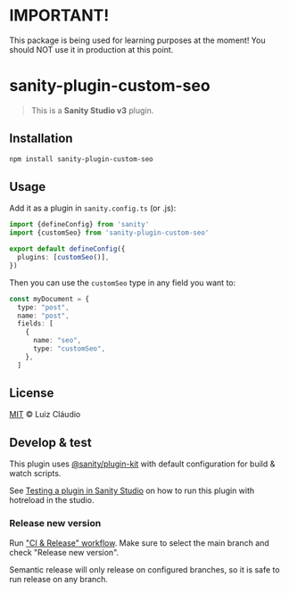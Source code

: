 # IMPORTANT!
This package is being used for learning purposes at the moment! You should NOT use it in production at this point.

# sanity-plugin-custom-seo

> This is a **Sanity Studio v3** plugin.

## Installation

```sh
npm install sanity-plugin-custom-seo
```

## Usage

Add it as a plugin in `sanity.config.ts` (or .js):

```ts
import {defineConfig} from 'sanity'
import {customSeo} from 'sanity-plugin-custom-seo'

export default defineConfig({
  plugins: [customSeo()], 
})
```

Then you can use the `customSeo` type in any field you want to:

```ts
const myDocument = {
  type: "post",
  name: "post",
  fields: [
    {
      name: "seo",
      type: "customSeo",
    },
  ]
```

## License

[MIT](LICENSE) © Luiz Cláudio

## Develop & test

This plugin uses [@sanity/plugin-kit](https://github.com/sanity-io/plugin-kit)
with default configuration for build & watch scripts.

See [Testing a plugin in Sanity Studio](https://github.com/sanity-io/plugin-kit#testing-a-plugin-in-sanity-studio)
on how to run this plugin with hotreload in the studio.


### Release new version

Run ["CI & Release" workflow](https://github.com/lcnogueira/sanity-plugin-custom-seo/actions/workflows/main.yml).
Make sure to select the main branch and check "Release new version".

Semantic release will only release on configured branches, so it is safe to run release on any branch.
